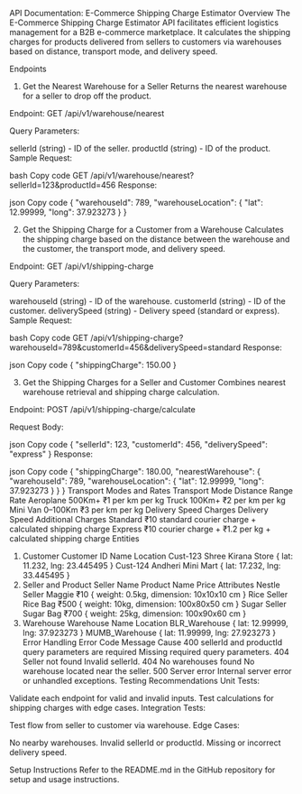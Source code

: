API Documentation: E-Commerce Shipping Charge Estimator
Overview
The E-Commerce Shipping Charge Estimator API facilitates efficient logistics management for a B2B e-commerce marketplace. It calculates the shipping charges for products delivered from sellers to customers via warehouses based on distance, transport mode, and delivery speed.

Endpoints
1. Get the Nearest Warehouse for a Seller
Returns the nearest warehouse for a seller to drop off the product.

Endpoint:
GET /api/v1/warehouse/nearest

Query Parameters:

sellerId (string) - ID of the seller.
productId (string) - ID of the product.
Sample Request:

bash
Copy code
GET /api/v1/warehouse/nearest?sellerId=123&productId=456
Response:

json
Copy code
{
  "warehouseId": 789,
  "warehouseLocation": {
    "lat": 12.99999,
    "long": 37.923273
  }
}

2. Get the Shipping Charge for a Customer from a Warehouse
Calculates the shipping charge based on the distance between the warehouse and the customer, the transport mode, and delivery speed.

Endpoint:
GET /api/v1/shipping-charge

Query Parameters:

warehouseId (string) - ID of the warehouse.
customerId (string) - ID of the customer.
deliverySpeed (string) - Delivery speed (standard or express).
Sample Request:

bash
Copy code
GET /api/v1/shipping-charge?warehouseId=789&customerId=456&deliverySpeed=standard
Response:

json
Copy code
{
  "shippingCharge": 150.00
}


3. Get the Shipping Charges for a Seller and Customer
Combines nearest warehouse retrieval and shipping charge calculation.

Endpoint:
POST /api/v1/shipping-charge/calculate

Request Body:

json
Copy code
{
  "sellerId": 123,
  "customerId": 456,
  "deliverySpeed": "express"
}
Response:

json
Copy code
{
  "shippingCharge": 180.00,
  "nearestWarehouse": {
    "warehouseId": 789,
    "warehouseLocation": {
      "lat": 12.99999,
      "long": 37.923273
    }
  }
}
Transport Modes and Rates
Transport Mode	Distance Range	Rate
Aeroplane	500Km+	₹1 per km per kg
Truck	100Km+	₹2 per km per kg
Mini Van	0–100Km	₹3 per km per kg
Delivery Speed Charges
Delivery Speed	Additional Charges
Standard	₹10 standard courier charge + calculated shipping charge
Express	₹10 courier charge + ₹1.2 per kg + calculated shipping charge
Entities
1. Customer
Customer ID	Name	Location
Cust-123	Shree Kirana Store	{ lat: 11.232, lng: 23.445495 }
Cust-124	Andheri Mini Mart	{ lat: 17.232, lng: 33.445495 }
2. Seller and Product
Seller Name	Product Name	Price	Attributes
Nestle Seller	Maggie	₹10	{ weight: 0.5kg, dimension: 10x10x10 cm }
Rice Seller	Rice Bag	₹500	{ weight: 10kg, dimension: 100x80x50 cm }
Sugar Seller	Sugar Bag	₹700	{ weight: 25kg, dimension: 100x90x60 cm }
3. Warehouse
Warehouse Name	Location
BLR_Warehouse	{ lat: 12.99999, lng: 37.923273 }
MUMB_Warehouse	{ lat: 11.99999, lng: 27.923273 }
Error Handling
Error Code	Message	Cause
400	sellerId and productId query parameters are required	Missing required query parameters.
404	Seller not found	Invalid sellerId.
404	No warehouses found	No warehouse located near the seller.
500	Server error	Internal server error or unhandled exceptions.
Testing Recommendations
Unit Tests:

Validate each endpoint for valid and invalid inputs.
Test calculations for shipping charges with edge cases.
Integration Tests:

Test flow from seller to customer via warehouse.
Edge Cases:

No nearby warehouses.
Invalid sellerId or productId.
Missing or incorrect delivery speed.


Setup Instructions
Refer to the README.md in the GitHub repository for setup and usage instructions.